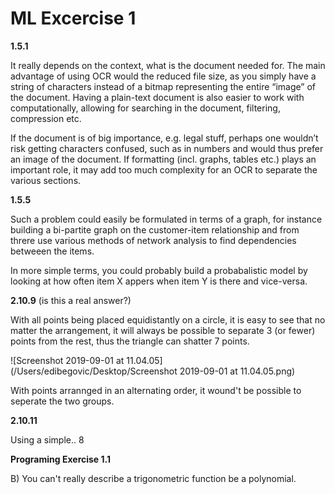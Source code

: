 # ML Excercise 1



**1.5.1**

It really depends on the context, what is the document needed for. The main advantage of using OCR would the reduced file size, as you simply have a string of characters instead of a bitmap representing the entire “image”  of the document. Having a plain-text document is also easier to work with computationally, allowing for searching in the document, filtering, compression etc.

If the document is of big importance, e.g. legal stuff, perhaps one wouldn’t risk getting characters confused, such as in numbers and would thus prefer an image of the document. If formatting (incl. graphs, tables etc.) plays an important role, it may add too much complexity for an OCR to separate the various sections. 



**1.5.5**

Such a problem could easily be formulated in terms of a graph, for instance building a bi-partite graph on the customer-item relationship and from threre use various methods of network analysis to find dependencies betweeen the items.

In more simple terms, you could probably build a probabalistic model by looking at how often item X appers when item Y is there and vice-versa.



**2.10.9** (is this a real answer?)

With all points being placed equidistantly on a circle, it is easy to see that no matter the arrangement, it will always be possible to separate 3 (or fewer) points from the rest, thus the triangle can shatter 7 points.

![Screenshot 2019-09-01 at 11.04.05](/Users/edibegovic/Desktop/Screenshot 2019-09-01 at 11.04.05.png)

With points arrannged in an alternating order, it wound't be possible to seperate the two groups.

**2.10.11**

Using a simple.. 8



**Programing Exercise 1.1**

B) You can't really describe a trigonometric function be a polynomial.

